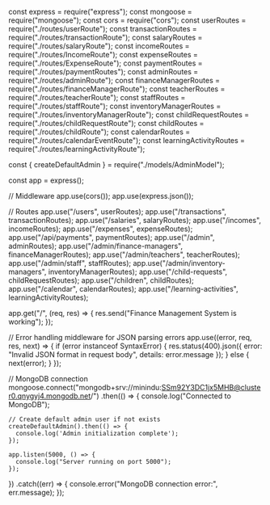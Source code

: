 const express = require("express");
const mongoose = require("mongoose");
const cors = require("cors");
const userRoutes = require("./routes/userRoute");
const transactionRoutes = require("./routes/transactionRoute");
const salaryRoutes = require("./routes/salaryRoute");
const incomeRoutes = require("./routes/IncomeRoute");
const expenseRoutes = require("./routes/ExpenseRoute");
const paymentRoutes = require("./routes/paymentRoutes");
const adminRoutes = require("./routes/adminRoute");
const financeManagerRoutes = require("./routes/financeManagerRoute");
const teacherRoutes = require("./routes/teacherRoute");
const staffRoutes = require("./routes/staffRoute");
const inventoryManagerRoutes = require("./routes/inventoryManagerRoute");
const childRequestRoutes = require("./routes/childRequestRoute");
const childRoutes = require("./routes/childRoute");
const calendarRoutes = require("./routes/calendarEventRoute");
const learningActivityRoutes = require("./routes/learningActivityRoute");

const { createDefaultAdmin } = require("./models/AdminModel");

const app = express();

// Middleware
app.use(cors());
app.use(express.json());

// Routes
app.use("/users", userRoutes);
app.use("/transactions", transactionRoutes);
app.use("/salaries", salaryRoutes);
app.use("/incomes", incomeRoutes);
app.use("/expenses", expenseRoutes);
app.use("/api/payments", paymentRoutes);
app.use("/admin", adminRoutes);
app.use("/admin/finance-managers", financeManagerRoutes);
app.use("/admin/teachers", teacherRoutes);
app.use("/admin/staff", staffRoutes);
app.use("/admin/inventory-managers", inventoryManagerRoutes);
app.use("/child-requests", childRequestRoutes);
app.use("/children", childRoutes);
app.use("/calendar", calendarRoutes);
app.use("/learning-activities", learningActivityRoutes);

app.get("/", (req, res) => {
  res.send("Finance Management System is working");
});

// Error handling middleware for JSON parsing errors
app.use((error, req, res, next) => {
  if (error instanceof SyntaxError) {
    res.status(400).json({ 
      error: "Invalid JSON format in request body",
      details: error.message 
    });
  } else {
    next(error);
  }
});

// MongoDB connection
mongoose.connect("mongodb+srv://minindu:SSm92Y3DC1jx5MHB@cluster0.qnygyj4.mongodb.net/")
  .then(() => {
    console.log("Connected to MongoDB");
    
    // Create default admin user if not exists
    createDefaultAdmin().then(() => {
      console.log('Admin initialization complete');
    });
    
    app.listen(5000, () => {
      console.log("Server running on port 5000");
    });
  })
  .catch((err) => {
    console.error("MongoDB connection error:", err.message);
  });
